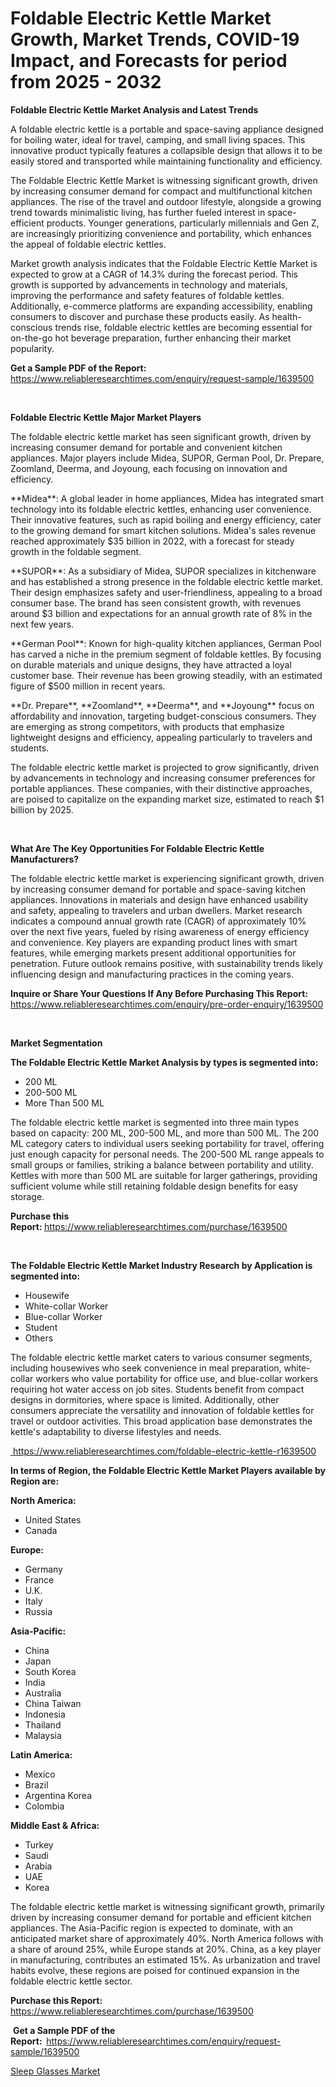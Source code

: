 <p><h1>Foldable Electric Kettle Market Growth, Market Trends, COVID-19 Impact, and Forecasts for period from 2025 - 2032</h1></p><p><strong>Foldable Electric Kettle Market Analysis and Latest Trends</strong></p>
<p><p>A foldable electric kettle is a portable and space-saving appliance designed for boiling water, ideal for travel, camping, and small living spaces. This innovative product typically features a collapsible design that allows it to be easily stored and transported while maintaining functionality and efficiency.</p><p>The Foldable Electric Kettle Market is witnessing significant growth, driven by increasing consumer demand for compact and multifunctional kitchen appliances. The rise of the travel and outdoor lifestyle, alongside a growing trend towards minimalistic living, has further fueled interest in space-efficient products. Younger generations, particularly millennials and Gen Z, are increasingly prioritizing convenience and portability, which enhances the appeal of foldable electric kettles.</p><p>Market growth analysis indicates that the Foldable Electric Kettle Market is expected to grow at a CAGR of 14.3% during the forecast period. This growth is supported by advancements in technology and materials, improving the performance and safety features of foldable kettles. Additionally, e-commerce platforms are expanding accessibility, enabling consumers to discover and purchase these products easily. As health-conscious trends rise, foldable electric kettles are becoming essential for on-the-go hot beverage preparation, further enhancing their market popularity.</p></p>
<p><strong>Get a Sample PDF of the Report:&nbsp;</strong> <a href="https://www.reliableresearchtimes.com/enquiry/request-sample/1639500?utm_campaign=2271&utm_medium=2&utm_source=Github&utm_content=ia&utm_term=08022025&utm_id=foldable-electric-kettle">https://www.reliableresearchtimes.com/enquiry/request-sample/1639500</a></p>
<p>&nbsp;</p>
<p><strong>Foldable Electric Kettle Major Market Players</strong></p>
<p><p>The foldable electric kettle market has seen significant growth, driven by increasing consumer demand for portable and convenient kitchen appliances. Major players include Midea, SUPOR, German Pool, Dr. Prepare, Zoomland, Deerma, and Joyoung, each focusing on innovation and efficiency.</p><p>**Midea**: A global leader in home appliances, Midea has integrated smart technology into its foldable electric kettles, enhancing user convenience. Their innovative features, such as rapid boiling and energy efficiency, cater to the growing demand for smart kitchen solutions. Midea's sales revenue reached approximately $35 billion in 2022, with a forecast for steady growth in the foldable segment.</p><p>**SUPOR**: As a subsidiary of Midea, SUPOR specializes in kitchenware and has established a strong presence in the foldable electric kettle market. Their design emphasizes safety and user-friendliness, appealing to a broad consumer base. The brand has seen consistent growth, with revenues around $3 billion and expectations for an annual growth rate of 8% in the next few years.</p><p>**German Pool**: Known for high-quality kitchen appliances, German Pool has carved a niche in the premium segment of foldable kettles. By focusing on durable materials and unique designs, they have attracted a loyal customer base. Their revenue has been growing steadily, with an estimated figure of $500 million in recent years.</p><p>**Dr. Prepare**, **Zoomland**, **Deerma**, and **Joyoung** focus on affordability and innovation, targeting budget-conscious consumers. They are emerging as strong competitors, with products that emphasize lightweight designs and efficiency, appealing particularly to travelers and students.</p><p>The foldable electric kettle market is projected to grow significantly, driven by advancements in technology and increasing consumer preferences for portable appliances. These companies, with their distinctive approaches, are poised to capitalize on the expanding market size, estimated to reach $1 billion by 2025.</p></p>
<p>&nbsp;</p>
<p><strong>What Are The Key Opportunities For Foldable Electric Kettle Manufacturers?</strong></p>
<p><p>The foldable electric kettle market is experiencing significant growth, driven by increasing consumer demand for portable and space-saving kitchen appliances. Innovations in materials and design have enhanced usability and safety, appealing to travelers and urban dwellers. Market research indicates a compound annual growth rate (CAGR) of approximately 10% over the next five years, fueled by rising awareness of energy efficiency and convenience. Key players are expanding product lines with smart features, while emerging markets present additional opportunities for penetration. Future outlook remains positive, with sustainability trends likely influencing design and manufacturing practices in the coming years.</p></p>
<p><strong>Inquire or Share Your Questions If Any Before Purchasing This Report:</strong> <a href="https://www.reliableresearchtimes.com/enquiry/pre-order-enquiry/1639500?utm_campaign=2271&utm_medium=2&utm_source=Github&utm_content=ia&utm_term=08022025&utm_id=foldable-electric-kettle">https://www.reliableresearchtimes.com/enquiry/pre-order-enquiry/1639500</a></p>
<p>&nbsp;</p>
<p><strong>Market Segmentation</strong></p>
<p><strong>The Foldable Electric Kettle Market Analysis by types is segmented into:</strong></p>
<p><ul><li>200 ML</li><li>200-500 ML</li><li>More Than 500 ML</li></ul></p>
<p><p>The foldable electric kettle market is segmented into three main types based on capacity: 200 ML, 200-500 ML, and more than 500 ML. The 200 ML category caters to individual users seeking portability for travel, offering just enough capacity for personal needs. The 200-500 ML range appeals to small groups or families, striking a balance between portability and utility. Kettles with more than 500 ML are suitable for larger gatherings, providing sufficient volume while still retaining foldable design benefits for easy storage.</p></p>
<p><strong>Purchase this Report:&nbsp;</strong><a href="https://www.reliableresearchtimes.com/purchase/1639500?utm_campaign=2271&utm_medium=2&utm_source=Github&utm_content=ia&utm_term=08022025&utm_id=foldable-electric-kettle">https://www.reliableresearchtimes.com/purchase/1639500</a></p>
<p>&nbsp;</p>
<p><strong>The Foldable Electric Kettle Market Industry Research by Application is segmented into:</strong></p>
<p><ul><li>Housewife</li><li>White-collar Worker</li><li>Blue-collar Worker</li><li>Student</li><li>Others</li></ul></p>
<p><p>The foldable electric kettle market caters to various consumer segments, including housewives who seek convenience in meal preparation, white-collar workers who value portability for office use, and blue-collar workers requiring hot water access on job sites. Students benefit from compact designs in dormitories, where space is limited. Additionally, other consumers appreciate the versatility and innovation of foldable kettles for travel or outdoor activities. This broad application base demonstrates the kettle's adaptability to diverse lifestyles and needs.</p></p>
<p><a href="https://www.reliableresearchtimes.com/foldable-electric-kettle-r1639500?utm_campaign=2271&utm_medium=2&utm_source=Github&utm_content=ia&utm_term=08022025&utm_id=foldable-electric-kettle">&nbsp;https://www.reliableresearchtimes.com/foldable-electric-kettle-r1639500</a></p>
<p><strong>In terms of Region, the Foldable Electric Kettle Market Players available by Region are:</strong></p>
<p>
    <p> <strong> North America: </strong>
        <ul>
            <li>United States</li>
            <li>Canada</li>
        </ul>
        </p> 
    <p> <strong> Europe: </strong>
        <ul>
            <li>Germany</li>
            <li>France</li>
            <li>U.K.</li>
            <li>Italy</li>
            <li>Russia</li>
        </ul>
        </p> 
    <p> <strong> Asia-Pacific: </strong>
        <ul>
            <li>China</li>
            <li>Japan</li>
            <li>South Korea</li>
            <li>India</li>
            <li>Australia</li>
            <li>China Taiwan</li>
            <li>Indonesia</li>
            <li>Thailand</li>
            <li>Malaysia</li>
        </ul>
        </p> 
    <p> <strong> Latin America: </strong>
        <ul>
            <li>Mexico</li>
            <li>Brazil</li>
            <li>Argentina Korea</li>
            <li>Colombia</li>
        </ul>
        </p> 
    <p> <strong> Middle East & Africa: </strong>
        <ul>
            <li>Turkey</li>
            <li>Saudi</li>
            <li>Arabia</li>
            <li>UAE</li>
            <li>Korea</li>
        </ul>
    </p>
    </p>
<p><p>The foldable electric kettle market is witnessing significant growth, primarily driven by increasing consumer demand for portable and efficient kitchen appliances. The Asia-Pacific region is expected to dominate, with an anticipated market share of approximately 40%. North America follows with a share of around 25%, while Europe stands at 20%. China, as a key player in manufacturing, contributes an estimated 15%. As urbanization and travel habits evolve, these regions are poised for continued expansion in the foldable electric kettle sector.</p></p>
<p><strong>Purchase this Report: </strong><a href="https://www.reliableresearchtimes.com/purchase/1639500?utm_campaign=2271&utm_medium=2&utm_source=Github&utm_content=ia&utm_term=08022025&utm_id=foldable-electric-kettle">https://www.reliableresearchtimes.com/purchase/1639500</a></p>
<p>&nbsp;<strong>Get a Sample PDF of the Report:&nbsp;&nbsp;</strong><a href="https://www.reliableresearchtimes.com/enquiry/request-sample/1639500?utm_campaign=2271&utm_medium=2&utm_source=Github&utm_content=ia&utm_term=08022025&utm_id=foldable-electric-kettle">https://www.reliableresearchtimes.com/enquiry/request-sample/1639500</a></p>
<p><strong></strong></p>
<p><p><a href="https://github.com/osbornrdaflalo/Market-Research-Report-List-1/blob/main/sleep-glasses-market.md?utm_campaign=2271&utm_medium=2&utm_source=Github&utm_content=ia&utm_term=08022025&utm_id=foldable-electric-kettle">Sleep Glasses Market</a></p></p>